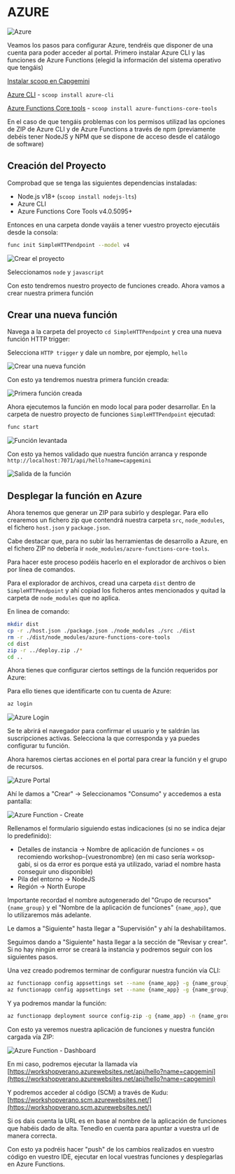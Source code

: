 # AZURE
![Azure](https://upload.wikimedia.org/wikipedia/commons/a/a8/Microsoft_Azure_Logo.svg)

Veamos los pasos para configurar Azure, tendréis que disponer de una cuenta para poder acceder al portal. Primero instalar Azure CLI y las funciones de Azure Functions (elegid la información del sistema operativo que tengáis)

[Instalar scoop en Capgemini](https://cca.capgemini.com/onboarding/#/primerosPasos)

[Azure CLI](https://learn.microsoft.com/en-us/cli/azure/install-azure-cli-windows?tabs=zip) - ```scoop install azure-cli```

[Azure Functions Core tools](https://github.com/Azure/azure-functions-core-tools) - ```scoop install azure-functions-core-tools```

En el caso de que tengáis problemas con los permisos utilizad las opciones de ZIP de Azure CLI y de Azure Functions a través de npm (previamente debéis tener NodeJS y NPM que se dispone de acceso desde el catálogo de software)

## Creación del Proyecto
Comprobad que se tenga las siguientes dependencias instaladas:
* Node.js v18+ (```scoop install nodejs-lts```)
* Azure CLI
* Azure Functions Core Tools v4.0.5095+

Entonces en una carpeta donde vayáis a tener vuestro proyecto ejecutáis desde la consola:

```bash
func init SimpleHTTPendpoint --model v4
```

![Crear el proyecto](/docs/assets/step_1_init.png)

Seleccionamos `node` y `javascript`

Con esto tendremos nuestro proyecto de funciones creado. Ahora vamos a crear nuestra primera función

## Crear una nueva función

Navega a la carpeta del proyecto `cd SimpleHTTPendpoint` y crea una nueva función HTTP trigger:

Selecciona `HTTP trigger` y dale un nombre, por ejemplo, `hello`

![Crear una nueva función](/docs/assets/step_2_func_new.png)

Con esto ya tendremos nuestra primera función creada:

![Primera función creada](/docs/assets/step_3_func_created.png)

Ahora ejecutemos la función en modo local para poder desarrollar. En la carpeta de nuestro proyecto de funciones `SimpleHTTPendpoint` ejecutad:

```bash
func start
```

![Función levantada](/docs/assets/step_4_func_running.png)

Con esto ya hemos validado que nuestra función arranca y responde `http://localhost:7071/api/hello?name=capgemini`

![Salida de la función](/docs/assets/step_5_func_out.png)

## Desplegar la función en Azure
Ahora tenemos que generar un ZIP para subirlo y desplegar. Para ello crearemos un fichero zip que contendrá nuestra carpeta `src`, `node_modules`, el fichero `host.json` y `package.json`.

Cabe destacar que, para no subir las herramientas de desarrollo a Azure, en el fichero ZIP no debería ir `node_modules/azure-functions-core-tools`.

Para hacer este proceso podéis hacerlo en el explorador de archivos o bien por línea de comandos.

Para el explorador de archivos, cread una carpeta `dist` dentro de `SimpleHTTPendpoint` y ahí copiad los ficheros antes mencionados y quitad la carpeta de `node_modules` que no aplica.

En linea de comando:

```bash
mkdir dist
cp -r ./host.json ./package.json ./node_modules ./src ./dist
rm -r ./dist/node_modules/azure-functions-core-tools
cd dist
zip -r ../deploy.zip ./*
cd ..
```

Ahora tienes que configurar ciertos settings de la función requeridos por Azure:

Para ello tienes que identificarte con tu cuenta de Azure:

```bash
az login
```

![Azure Login](/docs/assets/step_6_az_login.png)

Se te abrirá el navegador para confirmar el usuario y te saldrán las suscripciones activas. Selecciona la que corresponda y ya puedes configurar tu función.

Ahora haremos ciertas acciones en el portal para crear la función y el grupo de recursos.

![Azure Portal](/docs/assets/step_7_azure_portal.png)

Ahí le damos a "Crear" -> Seleccionamos "Consumo" y accedemos a esta pantalla:

![Azure Function - Create](/docs/assets/step_8_azure_create_func.png)

Rellenamos el formulario siguiendo estas indicaciones (si no se indica dejar lo predefinido):
* Detalles de instancia -> Nombre de aplicación de funciones = os recomiendo workshop-{vuestronombre} (en mi caso sería worksop-gabi, si os da error es porque está ya utilizado, variad el nombre hasta conseguir uno disponible)
* Pila del entorno -> NodeJS
* Región -> North Europe

Importante recordad el nombre autogenerado del "Grupo de recursos" ```{name_group}``` y el "Nombre de la aplicación de funciones" ```{name_app}```, que lo utilizaremos más adelante.

Le damos a "Siguiente" hasta llegar a "Supervisión" y ahí la deshabilitamos.

Seguimos dando a "Siguiente" hasta llegar a la sección de "Revisar y crear". Si no hay ningún error se creará la instancia y podremos seguir con los siguientes pasos.

Una vez creado podremos terminar de configurar nuestra función vía CLI:

```bash
az functionapp config appsettings set --name {name_app} -g {name_group} --settings AzureWebJobsFeatureFlags=EnableWorkerIndexing
az functionapp config appsettings set --name {name_app} -g {name_group} --settings WEBSITE_RUN_FROM_PACKAGE=1
```

Y ya podremos mandar la función:

```bash
az functionapp deployment source config-zip -g {name_app} -n {name_group} --src ./deploy.zip
```

Con esto ya veremos nuestra aplicación de funciones y nuestra función cargada vía ZIP:

![Azure Function - Dashboard](/docs/assets/step_8_azure_create_func.png)

En mi caso, podremos ejecutar la llamada vía [https://workshopverano.azurewebsites.net/api/hello?name=capgemini](https://workshopverano.azurewebsites.net/api/hello?name=capgemini)

Y podremos acceder al código (SCM) a través de Kudu:
[https://workshopverano.scm.azurewebsites.net/](https://workshopverano.scm.azurewebsites.net/)

Si os dais cuenta la URL es en base al nombre de la aplicación de funciones que habéis dado de alta. Tenedlo en cuenta para apuntar a vuestra url de manera correcta.

Con esto ya podréis hacer "push" de los cambios realizados en vuestro código en vuestro IDE, ejecutar en local vuestras funciones y desplegarlas en Azure Functions.
